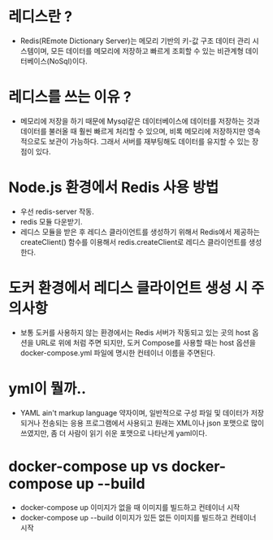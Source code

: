 # 레디스란 ?
- Redis(REmote Dictionary Server)는 메모리 기반의 키-값 구조 데이터 관리 시스템이며, 모든 데이터를 메모리에 저장하고 빠르게 조회할 수 있는 비관계형 데이터베이스(NoSql)이다.

# 레디스를 쓰는 이유 ?
- 메모리에 저장을 하기 때문에 Mysql같은 데이터베이스에 데이터를 저장하는 것과 데이터를 불러올 때 훨씬 빠르게 처리할 수 있으며, 비록 메모리에 저장하지만 영속적으로도 보관이 가능하다. 그래서 서버를 재부팅해도 데이터를 유지할 수 있는 장점이 있다.

# Node.js 환경에서 Redis 사용 방법
- 우선 redis-server 작동.
- redis 모듈 다운받기.
- 레디스 모듈을 받은 후 레디스 클라이언트를 생성하기 위해서 Redis에서 제공하는 createClient() 함수를 이용해서 redis.createClient로 레디스 클라이언트를 생성한다.

# 도커 환경에서 레디스 클라이언트 생성 시 주의사항
- 보통 도커를 사용하지 않는 환경에서는 Redis 서버가 작동되고 있는 곳의 host 옵션을
URL로 위에 처럼 주면 되지만, 도커 Compose를 사용할 때는 host 옵션을 docker-compose.yml 파일에 명시한 컨테이너 이름을 주면된다.

# yml이 뭘까..
- YAML ain't markup language 약자이며, 일반적으로 구성 파일 및 데이터가 저장되거나 전송되는 응용 프로그램에서 사용되고 원래는 XML이나 json 포맷으로 많이 쓰였지만, 좀 더 사람이 읽기 쉬운 포맷으로 나타난게 yaml이다.

# docker-compose up vs docker-compose up --build
- docker-compose up 이미지가 없을 때 이미지를 빌드하고 컨테이너 시작
- docker-compose up --build 이미지가 있든 없든 이미지를 빌드하고 컨테이너 시작